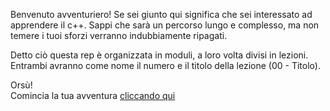 Benvenuto avventuriero! 
Se sei giunto qui significa che sei interessato ad apprendere il c++.
Sappi che sarà un percorso lungo e complesso, ma non temere i tuoi sforzi verranno indubbiamente ripagati.  

Detto ciò questa rep è organizzata in moduli, a loro volta divisi in lezioni.
Entrambi avranno come nome il numero e il titolo della lezione (00 - Titolo).

Orsù!  
Comincia la tua avventura [cliccando qui](https://github.com/TheNeku/cpp-journey/blob/main/01%20-%20Bases/00%20-%20Intro.md)